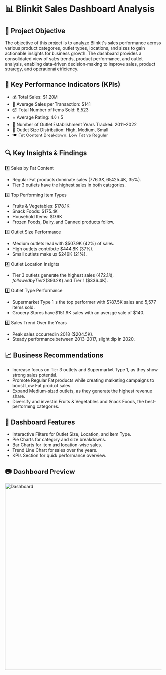# 📊 Blinkit Sales Dashboard Analysis
## 📝 Project Objective
The objective of this project is to analyze Blinkit's sales performance across various product categories, outlet types, locations, and sizes to gain actionable insights for business growth. The dashboard provides a consolidated view of sales trends, product performance, and outlet analysis, enabling data-driven decision-making to improve sales, product strategy, and operational efficiency.

## 📌 Key Performance Indicators (KPIs)
- 💰 Total Sales: $1.20M
- 🛒 Average Sales per Transaction: $141
- 📦 Total Number of Items Sold: 8,523
- ⭐ Average Rating: 4.0 / 5
- 🏪 Number of Outlet Establishment Years Tracked: 2011–2022
- 📍 Outlet Size Distribution: High, Medium, Small
- 🍽 Fat Content Breakdown: Low Fat vs Regular

## 🔍 Key Insights & Findings

1️⃣ Sales by Fat Content

- Regular Fat products dominate sales ($776.3K, 65%) compared to Low Fat products ($425.4K, 35%).
- Tier 3 outlets have the highest sales in both categories.

2️⃣ Top Performing Item Types

- Fruits & Vegetables: $178.1K
- Snack Foods: $175.4K
- Household Items: $136K
- Frozen Foods, Dairy, and Canned products follow.

3️⃣ Outlet Size Performance

- Medium outlets lead with $507.9K (42%) of sales.
- High outlets contribute $444.8K (37%).
- Small outlets make up $249K (21%).

4️⃣ Outlet Location Insights

- Tier 3 outlets generate the highest sales ($472.1K), followed by Tier 2 ($393.2K) and Tier 1 ($336.4K).

5️⃣ Outlet Type Performance

- Supermarket Type 1 is the top performer with $787.5K sales and 5,577 items sold.
- Grocery Stores have $151.9K sales with an average sale of $140.

6️⃣ Sales Trend Over the Years

- Peak sales occurred in 2018 ($204.5K).
- Steady performance between 2013–2017, slight dip in 2020.

## 📈 Business Recommendations
- Increase focus on Tier 3 outlets and Supermarket Type 1, as they show strong sales potential.
- Promote Regular Fat products while creating marketing campaigns to boost Low Fat product sales.
- Expand Medium-sized outlets, as they generate the highest revenue share.
- Diversify and invest in Fruits & Vegetables and Snack Foods, the best-performing categories.

## 📂 Dashboard Features
- Interactive Filters for Outlet Size, Location, and Item Type.
- Pie Charts for category and size breakdowns.
- Bar Charts for item and location-wise sales.
- Trend Line Chart for sales over the years.
- KPIs Section for quick performance overview.

## 📷 Dashboard Preview
<img width="1225" height="601" alt="Dashboard" src="https://github.com/user-attachments/assets/9f5a57dc-15b9-4e56-8805-1f4f714dc6f3" />
